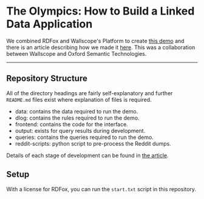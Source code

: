 # The Olympics: How to Build a Linked Data Application

We combined RDFox and Wallscope's Platform to create [this demo](https://wallscope.rdfox.tech/) and there is an article describing how we made it [here](https://medium.com/wallscope/the-olympics-how-to-build-a-linked-data-application-f6f844b3a19c). This was a collaboration between Wallscope and Oxford Semantic Technologies.

---

## Repository Structure

All of the directory headings are fairly self-explanatory and further `README.md` files exist where explanation of files is required.

* data: contains the data required to run the demo.
* dlog: contains the rules required to run the demo.
* frontend: contains the code for the interface.
* output: exists for query results during development.
* queries: contains the queries required to run the demo.
* reddit-scripts: python script to pre-process the Reddit dumps.

Details of each stage of development can be found in [the article](https://medium.com/wallscope/the-olympics-how-to-build-a-linked-data-application-f6f844b3a19c).

## Setup

With a license for RDFox, you can run the `start.txt` script in this repository.
